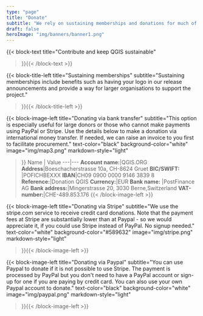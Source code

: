 ```yaml
---
type: "page"
title: "Donate"
subtitle: "We rely on sustaining memberships and donations for much of our funding"
draft: false
heroImage: "img/banners/banner1.png"
---
```


{{< block-text
    title="Contribute and keep QGIS sustainable"
>}}{{< /block-text >}}

{{< block-title-left
    title="Sustaining memberships"
    subtitle="Sustaining memberships include benefits such as having your logo in our release announcements and provide a way for larger organisations to support the project."
>}}{{< /block-title-left >}}


{{< block-image-left
    title="Donating via bank transfer"
    subtitle="This option is especially useful for large donors or those who cannot make payments using PayPal or Stripe. Use the details below to make a donation via international money transfer. If needed, we can raise an invoice to you first to facilitate procurement."
    text-color="black"
    background-color="white"
    image="img/map3.png"
    markdown-style="light"
>}}
Name | Value
---|---
**Account name:**|QGIS.ORG
**Address**|Boeschacherstrasse 10a, CH-8624 Gruet
  **BIC/SWIFT:** |POFICHBEXXX
**IBAN**|CH09 0900 0000 9146 3839 8
**Reference:**|Donation QGIS
**Currency:**|EUR
**Bank name:**   |PostFinance AG
**Bank address:**|Mingerstrasse 20, 3030 Berne,Switzerland
**VAT-number:**|CHE-489.853.176
{{< /block-image-left >}}

{{< block-image-left
    title="Donating via Stripe"
    subtitle="We use the stripe.com service to receive credit card donations. Note that the payment fees at Stripe are substantially lower than at Paypal - so we would appreciate it, if you could use Stripe instead of PayPal. No signup needed."
    text-color="white"
    background-color="#589632"
    image="img/stripe.png"
    markdown-style="light"
>}}{{< /block-image-left >}}

{{< block-image-left
    title="Donating via Paypal"
    subtitle="You can use Paypal to donate if it is not possible to use Stripe. The payment is processed by PayPal but you don't need to have a PayPal account or sign-up for one if you are paying by credit card. You can also use your own Paypal account to donate."
    text-color="black"
    background-color="white"
    image="img/paypal.png"
    markdown-style="light"
>}}{{< /block-image-left >}}
